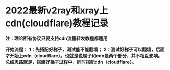 # 2022最新v2ray和xray上cdn(cloudflare)教程记录

**注：理论所有协议只要支持cdn流量转发教程都适用**

**开始流程：**
**1：先搭配好梯子，测试能不能翻墙；**
**2：测试好梯子可以翻墙，后面才开始上cdn（cloudflare）。也就是说梯子和cdn是两个部分，并不相互影响。**
**总结思路就是，搭建好梯子过程中，同时搭配cdn（cloudflare）。**
